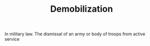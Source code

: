 ---
title: Demobilization
letter: D
permalink: "/definitions/bld-demobilization.html"
body: In military law. The dismissal of an army or body of troops from active service
published_at: '2018-07-07'
source: Black's Law Dictionary 2nd Ed (1910)
layout: post
---